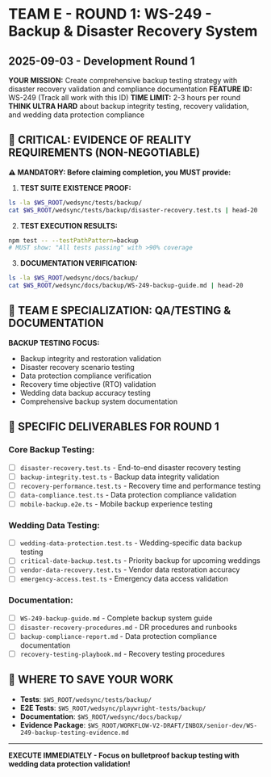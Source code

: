 # TEAM E - ROUND 1: WS-249 - Backup & Disaster Recovery System
## 2025-09-03 - Development Round 1

**YOUR MISSION:** Create comprehensive backup testing strategy with disaster recovery validation and compliance documentation
**FEATURE ID:** WS-249 (Track all work with this ID)
**TIME LIMIT:** 2-3 hours per round  
**THINK ULTRA HARD** about backup integrity testing, recovery validation, and wedding data protection compliance

## 🚨 CRITICAL: EVIDENCE OF REALITY REQUIREMENTS (NON-NEGOTIABLE)

**⚠️ MANDATORY: Before claiming completion, you MUST provide:**

1. **TEST SUITE EXISTENCE PROOF:**
```bash
ls -la $WS_ROOT/wedsync/tests/backup/
cat $WS_ROOT/wedsync/tests/backup/disaster-recovery.test.ts | head-20
```

2. **TEST EXECUTION RESULTS:**
```bash
npm test -- --testPathPattern=backup
# MUST show: "All tests passing" with >90% coverage
```

3. **DOCUMENTATION VERIFICATION:**
```bash
ls -la $WS_ROOT/wedsync/docs/backup/
cat $WS_ROOT/wedsync/docs/backup/WS-249-backup-guide.md | head-20
```

## 🎯 TEAM E SPECIALIZATION: QA/TESTING & DOCUMENTATION

**BACKUP TESTING FOCUS:**
- Backup integrity and restoration validation
- Disaster recovery scenario testing
- Data protection compliance verification
- Recovery time objective (RTO) validation
- Wedding data backup accuracy testing
- Comprehensive backup system documentation

## 🎯 SPECIFIC DELIVERABLES FOR ROUND 1

### Core Backup Testing:
- [ ] `disaster-recovery.test.ts` - End-to-end disaster recovery testing
- [ ] `backup-integrity.test.ts` - Backup data integrity validation
- [ ] `recovery-performance.test.ts` - Recovery time and performance testing
- [ ] `data-compliance.test.ts` - Data protection compliance validation
- [ ] `mobile-backup.e2e.ts` - Mobile backup experience testing

### Wedding Data Testing:
- [ ] `wedding-data-protection.test.ts` - Wedding-specific data backup testing
- [ ] `critical-date-backup.test.ts` - Priority backup for upcoming weddings
- [ ] `vendor-data-recovery.test.ts` - Vendor data restoration accuracy
- [ ] `emergency-access.test.ts` - Emergency data access validation

### Documentation:
- [ ] `WS-249-backup-guide.md` - Complete backup system guide
- [ ] `disaster-recovery-procedures.md` - DR procedures and runbooks
- [ ] `backup-compliance-report.md` - Data protection compliance documentation
- [ ] `recovery-testing-playbook.md` - Recovery testing procedures

## 💾 WHERE TO SAVE YOUR WORK
- **Tests**: `$WS_ROOT/wedsync/tests/backup/`
- **E2E Tests**: `$WS_ROOT/wedsync/playwright-tests/backup/`
- **Documentation**: `$WS_ROOT/wedsync/docs/backup/`
- **Evidence Package**: `$WS_ROOT/WORKFLOW-V2-DRAFT/INBOX/senior-dev/WS-249-backup-testing-evidence.md`

---

**EXECUTE IMMEDIATELY - Focus on bulletproof backup testing with wedding data protection validation!**